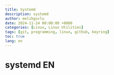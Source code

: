 ```yaml
---
title: Systemd
description: systemd
author: melihguclu
date: 2024-11-24 00:00:00 +0800
categories: [Linux, Linux Utilities]
tags: [git, programming, linux, github, keyring]
toc: true
lang: en
---
```


# systemd EN
